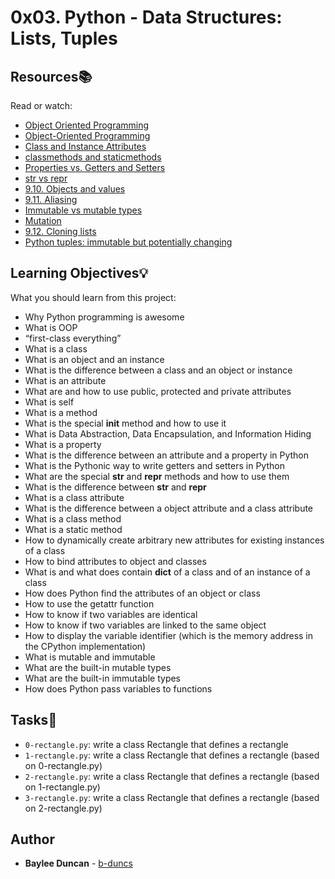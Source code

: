 # 0x03. Python - Data Structures: Lists, Tuples

## Resources:books:
Read or watch:
* [Object Oriented Programming](https://intranet.hbtn.io/rltoken/k44TIcM35rC6IRhzHxH1-w)  
* [Object-Oriented Programming](https://intranet.hbtn.io/rltoken/SgfwbRc79b0smBACXwPAJw)  
* [Class and Instance Attributes](https://intranet.hbtn.io/rltoken/4f1zeVKaEbTmB4JDeAZpDw)
* [classmethods and staticmethods](https://intranet.hbtn.io/rltoken/1Pv70IRDgVQTkCiTFqfyzw)  
* [Properties vs. Getters and Setters](https://intranet.hbtn.io/rltoken/wDYOvnwxDkGkdCp9Ot0nAA)  
* [str vs repr](https://intranet.hbtn.io/rltoken/VjrxzBfspexYt0oA2l5u9g)
* [9.10. Objects and values](https://intranet.hbtn.io/rltoken/8QZYcfnngwyi5APB7Mrqdw)
* [9.11. Aliasing](https://intranet.hbtn.io/rltoken/zGRy1AYy_OLz-Fct2NVtbw)
* [Immutable vs mutable types](https://intranet.hbtn.io/rltoken/_fiBOh_z4scdOd8BUlaerw)
* [Mutation](https://intranet.hbtn.io/rltoken/TI3IbJJ7ZayYl17JR8LvFw)
* [9.12. Cloning lists](https://intranet.hbtn.io/rltoken/d9PXzHWx1TVpqNISTCd_2A)
* [Python tuples: immutable but potentially changing](https://intranet.hbtn.io/rltoken/-U8nL17x5p8XE4SgjmWhvg)
  
## Learning Objectives:bulb:
What you should learn from this project:

* Why Python programming is awesome
* What is OOP
* “first-class everything”
* What is a class
* What is an object and an instance
* What is the difference between a class and an object or instance
* What is an attribute
* What are and how to use public, protected and private attributes
* What is self
* What is a method
* What is the special __init__ method and how to use it
* What is Data Abstraction, Data Encapsulation, and Information Hiding
* What is a property
* What is the difference between an attribute and a property in Python
* What is the Pythonic way to write getters and setters in Python
* What are the special __str__ and __repr__ methods and how to use them
* What is the difference between __str__ and __repr__
* What is a class attribute
* What is the difference between a object attribute and a class attribute
* What is a class method
* What is a static method
* How to dynamically create arbitrary new attributes for existing instances of a class
* How to bind attributes to object and classes
* What is and what does contain __dict__ of a class and of an instance of a class
* How does Python find the attributes of an object or class
* How to use the getattr function
* How to know if two variables are identical
* How to know if two variables are linked to the same object
* How to display the variable identifier (which is the memory address in the CPython implementation)
* What is mutable and immutable
* What are the built-in mutable types
* What are the built-in immutable types
* How does Python pass variables to functions

## Tasks:notebook:  

* `0-rectangle.py`: write a class Rectangle that defines a rectangle  
* `1-rectangle.py`: write a class Rectangle that defines a rectangle (based on 0-rectangle.py)  
* `2-rectangle.py`: write a class Rectangle that defines a rectangle (based on 1-rectangle.py)
* `3-rectangle.py`: write a class Rectangle that defines a rectangle (based on 2-rectangle.py)

## Author
* **Baylee Duncan** - [b-duncs](https://github.com/b-duncs)
